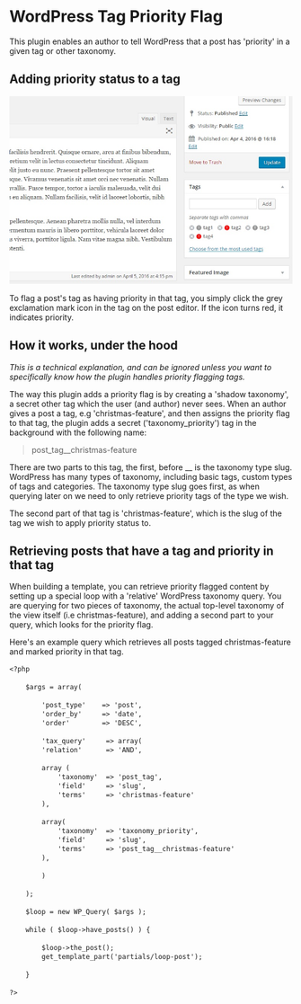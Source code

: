 # WordPress Tag Priority Flag

This plugin enables an author to tell WordPress that a post has 'priority' in a given tag or other taxonomy.

## Adding priority status to a tag

![Image of priority flagging a tag](https://raw.githubusercontent.com/lukenicohen/wp-tag-priority/master/tag-flag.jpg)

To flag a post's tag as having priority in that tag, you simply click the grey exclamation mark icon in the tag on the post editor. If the icon turns red, it indicates priority.

## How it works, under the hood

*This is a technical explanation, and can be ignored unless you want to specifically know how the plugin handles priority flagging tags.*

The way this plugin adds a priority flag is by creating a 'shadow taxonomy', a secret other tag which the user (and author) never sees. When an author gives a post a tag, e.g 'christmas-feature', and then assigns the priority flag to that tag, the plugin adds a secret ('taxonomy_priority') tag in the background with the following name:

> post_tag__christmas-feature

There are two parts to this tag, the first, before __ is the taxonomy type slug. WordPress has many types of taxonomy, including basic tags, custom types of tags and categories. The taxonomy type slug goes first, as when querying later on we need to only retrieve priority tags of the type we wish.

The second part of that tag is 'christmas-feature', which is the slug of the tag we wish to apply priority status to.

## Retrieving posts that have a tag and priority in that tag

When building a template, you can retrieve priority flagged content by setting up a special loop with a 'relative' WordPress taxonomy query. You are querying for two pieces of taxonomy, the actual top-level taxonomy of the view itself (i.e christmas-feature), and adding a second part to your query, which looks for the priority flag.

Here's an example query which retrieves all posts tagged christmas-feature and marked priority in that tag.

```
<?php

    $args = array(

        'post_type'    => 'post',
        'order_by'     => 'date',
        'order'        => 'DESC',

        'tax_query'     => array(
        'relation'      => 'AND',

        array (
            'taxonomy'  => 'post_tag',
            'field'     => 'slug',
            'terms'     => 'christmas-feature'
        ),

        array(
            'taxonomy'  => 'taxonomy_priority',
            'field'     => 'slug',
            'terms'     => 'post_tag__christmas-feature'
        ),

        )

    );

    $loop = new WP_Query( $args );

    while ( $loop->have_posts() ) {

        $loop->the_post();
        get_template_part('partials/loop-post');

    }

?>
```
